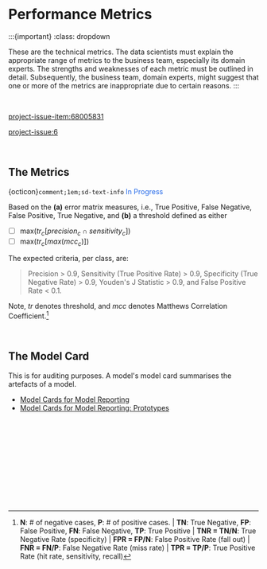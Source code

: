 <br>

# Performance Metrics

:::{important}
:class: dropdown

These are the technical metrics.  The data scientists must explain the appropriate range of metrics to the business team, especially its domain experts.  The strengths and weaknesses of each metric must be outlined in detail.  Subsequently, the business team, domain experts, might suggest that one or more of the metrics are inappropriate due to certain reasons.
:::

<br>


<project-issue-item:68005831>

<project-issue:6>

<br>

## The Metrics

{octicon}`comment;1em;sd-text-info` <span style="color: #276be9">In Progress</span>

Based on the <b>(a)</b> error matrix measures, i.e., True Positive, False Negative, False Positive, True Negative, and <b>(b)</b> a threshold defined as either

- [ ] max$\bigl( {tr}_{c}\bigl[{precision}_{c} \cap {sensitivity}_{c}\bigr] \bigr)$
- [ ] max$\bigl( {tr}_{c}\bigl[max(mcc_{c})\bigr] \bigr)$

The expected criteria, per class, are: 

> Precision > 0.9, Sensitivity (True Positive Rate) > 0.9, Specificity (True Negative Rate) > 0.9, Youden's J Statistic > 0.9, and False Positive Rate < 0.1. 

Note, $tr$ denotes threshold, and $mcc$ denotes Matthews Correlation Coefficient.[^metrics]

<br>

## The Model Card

This is for auditing purposes.  A model's model card summarises the artefacts of a model.

<ul class="disc">
    <li class="disc"><a href="https://arxiv.org/abs/1810.03993" target="_blank">Model Cards for Model Reporting</a></li>
    <li class="disc"><a href="https://modelcards.withgoogle.com/about">Model Cards for Model Reporting: Prototypes</a></li>
</ul>

<br>
<br>

<br>
<br>

<br>
<br>

<br>
<br>


[^metrics]: **N**: # of negative cases, **P**: # of positive cases. | **TN**: True Negative, **FP**: False Positive, **FN**: False Negative, **TP**: True Positive | **TNR = TN/N**: True Negative Rate (specificity) | **FPR = FP/N**: False Positive Rate (fall out) | **FNR = FN/P**: False Negative Rate (miss rate) | **TPR = TP/P**: True Positive Rate (hit rate, sensitivity, recall)


<br>
<br>
